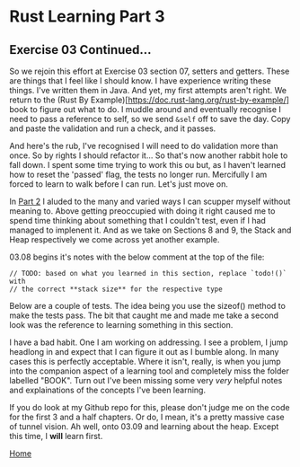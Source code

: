 # Rust Learning Part 3

## Exercise 03 Continued...

So we rejoin this effort at Exercise 03 section 07, setters and getters. These are things that I feel like I should know. I have experience writing these things.
I've written them in Java. And yet, my first attempts aren't right. We return to the (Rust By Example)[https://doc.rust-lang.org/rust-by-example/] book to figure out what to do. I muddle around and eventually recognise I need to pass a reference to self, so we send `&self` off to save the day. Copy and paste the validation and run a check, and it passes.

And here's the rub, I've recognised I will need to do validation more than once. So by rights I should refactor it... So that's now another rabbit hole to fall down. I spent some time trying to work this ou but, as I haven't learned how to reset the 'passed' flag, the tests no longer run. Mercifully I am forced to learn to walk before I can run. Let's just move on.

In [Part 2](rust_part2.md) I aluded to the many and varied ways I can scupper myself without meaning to. Above getting preoccupied with doing it right caused me to spend time thinking about something that I couldn't test, even if I had managed to implenent it. And as we take on Sections 8 and 9, the Stack and Heap respectively we come across yet another example.

03.08 begins it's notes with the below comment at the top of the file:
```
// TODO: based on what you learned in this section, replace `todo!()` with
// the correct **stack size** for the respective type
```
Below are a couple of tests. The idea being you use the sizeof() method to make the tests pass. The bit that caught me and made me take a second look was the reference to learning something in this section.

I have a bad habit. One I am working on addressing. I see a problem, I jump headlong in and expect that I can figure it out as I bumble along. In many cases this is perfectly acceptable. Where it isn't, really, is when you jump into the companion aspect of a learning tool and completely miss the folder labelled "BOOK". Turn out I've been missing some very *very* helpful notes and explainations of the concepts I've been learning.

If you do look at my Github repo for this, please don't judge me on the code for the first 3 and a half chapters. Or do, I mean, it's a pretty massive case of tunnel vision. Ah well, onto 03.09 and learning about the heap. Except this time, I __will__ learn first.

[Home](README.md)

